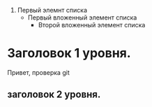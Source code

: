 1. Первый элемнт списка 
   - Первый вложенный элемент списка 
	 - Второй вложенный элемент списка 

# Заголовок 1 уровня.
Привет, проверка git

## заголовок 2 уровня.
